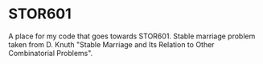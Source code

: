 # STOR601
A place for my code that goes towards STOR601.
Stable marriage problem taken from D. Knuth "Stable Marriage and Its Relation to Other Combinatorial Problems".
